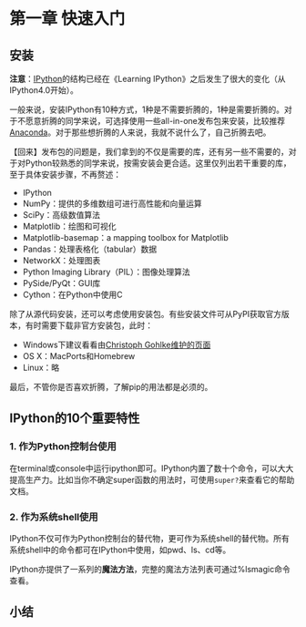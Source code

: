 # 第一章 快速入门

## 安装

**注意**：[IPython](http://ipython.org/)的结构已经在《Learning IPython》之后发生了很大的变化（从IPython4.0开始）。

一般来说，安装IPython有10种方式，1种是不需要折腾的，1种是需要折腾的。对于不愿意折腾的同学来说，可选择使用一些all-in-one发布包来安装，比较推荐[Anaconda](http://continuum.io/downloads)。对于那些想折腾的人来说，我就不说什么了，自己折腾去吧。

【回来】发布包的问题是，我们拿到的不仅是需要的库，还有另一些不需要的，对于对Python较熟悉的同学来说，按需安装会更合适。这里仅列出若干重要的库，至于具体安装步骤，不再赘述：

* IPython
* NumPy：提供的多维数组可进行高性能和向量运算
* SciPy：高级数值算法
* Matplotlib：绘图和可视化
* Matplotlib-basemap：a mapping toolbox for Matplotlib
* Pandas：处理表格化（tabular）数据
* NetworkX：处理图表
* Python Imaging Library（PIL）：图像处理算法
* PySide/PyQt：GUI库
* Cython：在Python中使用C

除了从源代码安装，还可以考虑使用安装包。有些安装文件可从PyPI获取官方版本，有时需要下载非官方安装包，此时：
* Windows下建议看看由[Christoph Gohlke维护的页面](www.lfd.uci.edu/~gohlke/pythonlibs/)
* OS X：MacPorts和Homebrew
* Linux：略

最后，不管你是否喜欢折腾，了解pip的用法都是必须的。

## IPython的10个重要特性

### 1. 作为Python控制台使用

在terminal或console中运行ipython即可。IPython内置了数十个命令，可以大大提高生产力。比如当你不确定super函数的用法时，可使用```super?```来查看它的帮助文档。

### 2. 作为系统shell使用

IPython不仅可作为Python控制台的替代物，更可作为系统shell的替代物。所有系统shell中的命令都可在IPython中使用，如pwd、ls、cd等。

IPython亦提供了一系列的**魔法方法**，完整的魔法方法列表可通过%lsmagic命令查看。



## 小结
